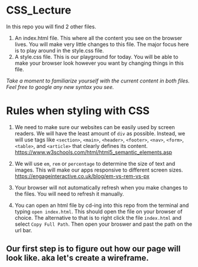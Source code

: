 # CSS_Lecture

In this repo you will find 2 other files.
1. An index.html file. This where all the content you see on the browser lives. You will make very little changes to this file. The major focus here is to play around in the style.css file.
2. A style.css file. This is our playground for today. You will be able to make your browser look however you want by changing things in this file.

_Take a moment to familiarize yourself with the current content in both files. Feel free to google any new syntax you see._

# Rules when styling with CSS
1. We need to make sure our websites can be easily used by screen readers. We will have the least amount of `div` as possible. Instead, we will use tags like `<section>`, `<main>`, `<header>`, `<footer>`, `<nav>`, `<form>`, `<table>`, and `<article>` that clearly defines its content.
https://www.w3schools.com/html/html5_semantic_elements.asp

2. We will use `em`,  `rem` or `percentage` to determine the size of text and images. This will make our apps responsive to different screen sizes.
https://engageinteractive.co.uk/blog/em-vs-rem-vs-px

3. Your browser will not automatically refresh when you make changes to the files. You will need to refresh it manually.
4. You can open an html file by cd-ing into this repo from the terminal and typing `open index.html`. This should open the file on your browser of choice.
The alternative to that is to right click the file `index.html` and select `Copy Full Path`. Then open your broswer and past the path on the url bar.

## Our first step is to figure out how our page will look like. aka let's create a wireframe.

